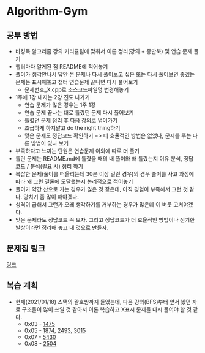 # Algorithm-Gym

## 공부 방법

+ 바킹독 알고리즘 강의 커리큘럼에 맞춰서 이론 정리(강의 + 종만북) 및 연습 문제 풀기
+ 챕터마다 알게된 점 README에 적어놓기
+ 풀이가 생각안나서 답안 본 문제나 다시 풀어보고 싶은 또는 다시 풀어보면 좋겠는 문제는 표시해놓고 챕터 연습문제 끝나면 다시 풀어보기
  + 문제번호_X.cpp로 소스코드파일명 변경해놓기
+ 1주에 1강 내지는 2강 진도 나가기
  + 연습 문제가 많은 경우는 1주 1강
  + 연습 문제 끝나는 대로 틀렸던 문제 다시 풀어보기
  + 틀렸던 문제 정리 후 다음 강의로 넘어가기
  + 조급하게 하지말고 do the right thing하기
  + 맞은 문제도 정답코드 확인하기 => 더 효율적인 방법은 없었나, 문제를 푸는 다른 방법이 있나 보기
+ 부족하다고 느끼는 단원은 연습문제 이외에 따로 더 풀기
+ 틀린 문제는 README.md에 틀렸을 때의 내 풀이와 왜 틀렸는지 이유 분석, 정답 코드 / 분석(필요 시) 정리 하기
+ 복잡한 문제(풀이를 떠올리는데 30분 이상 걸린 경우)의 경우 풀이를 사고 과정에 따라 왜 그런 결론에 도달했는지 논리적으로 적어놓기
+ 풀이가 약간 산으로 가는 경우가 많은 것 같은데, 아직 경험이 부족해서 그런 것 같다. 양치기 좀 많이 해야겠다.
+ 성격이 급해서 그런가 오래 생각하기를 거부하는 경우가 많은데 이 버릇 고쳐야겠다.
+ 맞은 문제라도 정답코드 꼭 보자. 그리고 정답코드가 더 효율적인 방법이나 신기한 발상이라면 정리해 놓고 내 것으로 만들자.

## 문제집 링크

[링크](https://github.com/encrypted-def/basic-algo-lecture/blob/master/workbook.md)

## 복습 계획

+ 현재(2021/01/18) 스택의 괄호쌍까지 들었는데, 다음 강의(BFS)부터 앞서 봤던 자료 구조들이 많이 쓰일 것 같아서 이론 복습하고 X표시 문제들 다시 풀어야 할 것 같다.
  + 0x03 - [1475](https://boj.kr/1475)
  + 0x05 - [1874](https://boj.kr/1874), [2493](https://boj.kr/2493), [3015](https://boj.kr/3015)
  + 0x07 - [5430](https://boj.kr/5430)
  + 0x08 - [2504](https://boj.kr/2504)